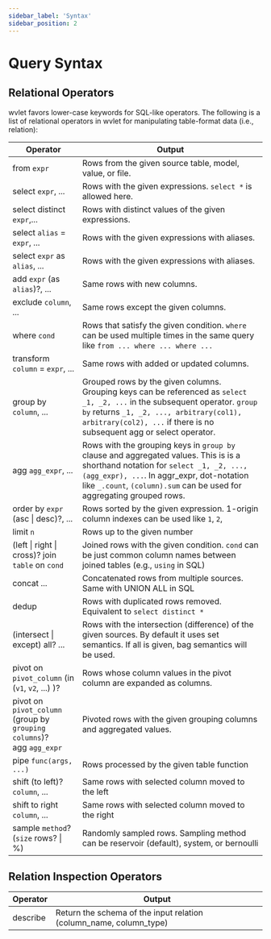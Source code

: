 ```yaml
---
sidebar_label: 'Syntax'
sidebar_position: 2
---
```


# Query Syntax

## Relational Operators

wvlet favors lower-case keywords for SQL-like operators. The following is a list of relational operators in wvlet for manipulating table-format data (i.e., relation):

| Operator | Output |
| --- | --- | 
| from `expr` | Rows from the given source table, model, value, or file.  |
| select `expr`, ... | Rows with the given expressions. `select *` is allowed here. |
| select distinct `expr`,... | Rows with distinct values of the given expressions. |
| select `alias` = `expr`, ... | Rows with the given expressions with aliases. |
| select `expr` as `alias`, ... | Rows with the given expressions with aliases. |
| add `expr` (as `alias`)?, ... | Same rows with new columns. |
| exclude `column`, ... | Same rows except the given columns. |
| where `cond` | Rows that satisfy the given condition. `where` can be used multiple times in the same query like `from ... where ... where ...` |
| transform `column` = `expr`, ... | Same rows with added or updated columns. |  
| group by `column`, ... | Grouped rows by the given columns. Grouping keys can be referenced as `select _1, _2, ...`  in the subsequent operator. `group by` returns `_1, _2, ..., arbitrary(col1), arbitrary(col2), ...` if there is no subsequent agg or select operator. |
| agg `agg_expr`, ... | Rows with the grouping keys in `group by` clause and aggregated values.  This is is a shorthand notation for `select _1, _2, ..., (agg_expr), ...`. In aggr_expr, dot-notation like `_.count`, `(column).sum` can be used for aggregating grouped rows.|
| order by `expr` (asc \| desc)?, ... | Rows sorted by the given expression. 1-origin column indexes can be used like `1`, `2`, |
| limit `n` | Rows up to the given number |
| (left \| right \| cross)? join `table` on `cond` | Joined rows with the given condition. `cond` can be just common column names between joined tables (e.g., `using` in SQL) |
| concat ... | Concatenated rows from multiple sources. Same with UNION ALL in SQL |
| dedup | Rows with duplicated rows removed. Equivalent to `select distinct *` | 
| (intersect \| except) all? ... | Rows with the intersection (difference) of the given sources. By default it uses set semantics. If all is given, bag semantics will be used. |
| pivot on `pivot_column` (in (`v1`, `v2`, ...) )? | Rows whose column values in the pivot column are expanded as columns. |
| pivot on `pivot_column`<br/> (group by `grouping columns`)?<br/> agg `agg_expr` |  Pivoted rows with the given grouping columns and aggregated values.|
| pipe `func(args, ...)` | Rows processed by the given table function |
| shift (to left)? `column`, ... | Same rows with selected column moved to the left |
| shift to right `column`, ... | Same rows with selected column moved to the right |
| sample `method`? (`size` rows? \| %) | Randomly sampled rows. Sampling method can be reservoir (default), system, or bernoulli |   

## Relation Inspection Operators

| Operator | Output                                                             |
| --- |--------------------------------------------------------------------|
| describe | Return the schema of the input relation (column_name, column_type) |

